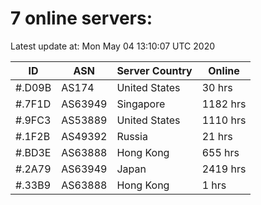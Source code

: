 # 7 online servers:

Latest update at: Mon May 04 13:10:07 UTC 2020

| ID | ASN | Server Country | Online |
| -- | --- | -------------- | ------ |
| #.D09B | AS174 | United States | 30 hrs |
| #.7F1D | AS63949 | Singapore | 1182 hrs |
| #.9FC3 | AS53889 | United States | 1110 hrs |
| #.1F2B | AS49392 | Russia | 21 hrs |
| #.BD3E | AS63888 | Hong Kong | 655 hrs |
| #.2A79 | AS63949 | Japan | 2419 hrs |
| #.33B9 | AS63888 | Hong Kong | 1 hrs |

